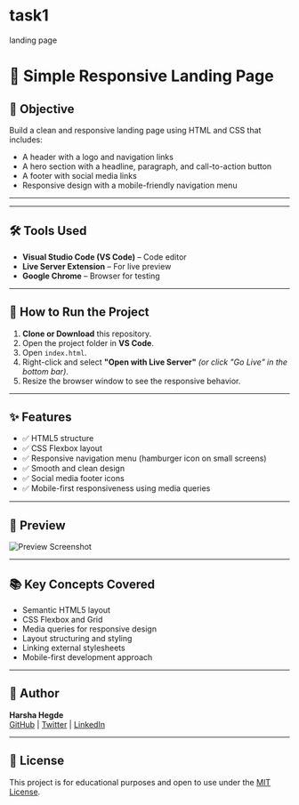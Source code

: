 # task1
landing page

# 🚀 Simple Responsive Landing Page

## 📝 Objective
Build a clean and responsive landing page using HTML and CSS that includes:
- A header with a logo and navigation links
- A hero section with a headline, paragraph, and call-to-action button
- A footer with social media links
- Responsive design with a mobile-friendly navigation menu

---

---

## 🛠️ Tools Used

- **Visual Studio Code (VS Code)** – Code editor
- **Live Server Extension** – For live preview
- **Google Chrome** – Browser for testing

---

## 🚧 How to Run the Project

1. **Clone or Download** this repository.
2. Open the project folder in **VS Code**.
3. Open `index.html`.
4. Right-click and select **"Open with Live Server"** *(or click "Go Live" in the bottom bar)*.
5. Resize the browser window to see the responsive behavior.

---

## ✨ Features

- ✅ HTML5 structure
- ✅ CSS Flexbox layout
- ✅ Responsive navigation menu (hamburger icon on small screens)
- ✅ Smooth and clean design
- ✅ Social media footer icons
- ✅ Mobile-first responsiveness using media queries

---

## 📸 Preview

![Preview Screenshot](preview.png) <!-- Optional: Add a screenshot of the project -->

---

## 📚 Key Concepts Covered

- Semantic HTML5 layout
- CSS Flexbox and Grid
- Media queries for responsive design
- Layout structuring and styling
- Linking external stylesheets
- Mobile-first development approach

---

## 🧠 Author

**Harsha Hegde**  
[GitHub](https://github.com/harshahegde123) | [Twitter](https://x.com/HarshaH313180) | [LinkedIn](https://www.linkedin.com/in/harsha-h-205b76327)

---

## 📄 License

This project is for educational purposes and open to use under the [MIT License](LICENSE).

